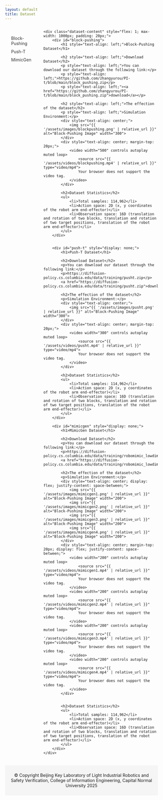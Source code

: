 ```yaml
---
layout: default
title: Dataset
---
```


<div class="dataset-page" style="display: flex; width: 100%;">
    <div class="dataset-sidebar" style="width: 200px; padding: 20px; margin-right: 20px;">
        <ul class="dataset-nav" style="list-style: none; padding: 0; text-align: left;">
            <li style="margin-bottom: 10px;"><a href="#block-pushing" class="active" style="text-decoration: none; color: #333;">Block-Pushing</a></li>
            <li style="margin-bottom: 10px;"><a href="#push-t" style="text-decoration: none; color: #333;">Push-T</a></li>
            <li style="margin-bottom: 10px;"><a href="#mimicgen" style="text-decoration: none; color: #333;">MimicGen</a></li>
        </ul>
    </div>

    <div class="dataset-content" style="flex: 1; max-width: 1000px; padding: 20px;">
        <div id="block-pushing">
            <h1 style="text-align: left;">Block-Pushing Dataset</h1>

            <h2 style="text-align: left;">Download Dataset</h2>
            <p style="text-align: left;">You can download our dataset through the following link:</p>
            <p style="text-align: left;">https://github.com/zhangyurou/PI-t/blob/main/block_pushing.zip</p>
            <p style="text-align: left;"><a href="https://github.com/zhangyurou/PI-t/blob/main/block_pushing.zip">download</a></p>

            <h2 style="text-align: left;">The effection of the dataset</h2>
            <p style="text-align: left;">Simulation Environment:</p>
            <div style="text-align: center;">
                <img src="{{ '/assets/images/blockpushing.png' | relative_url }}" alt="Block-Pushing Image" width="300">
            </div>
            <div style="text-align: center; margin-top: 20px;">
                <video width="500" controls autoplay muted loop>
                    <source src="{{ '/assets/videos/blockpushing.mp4' | relative_url }}" type="video/mp4">
                    Your browser does not support the video tag.
                </video>
            </div>

            <h2>Dataset Statistics</h2>
            <ul>
                <li>Total samples: 114,962</li>
                <li>Action space: 2D (x, y coordinates of the robot arm end-effector)</li>
                <li>Observation space: 16D (translation and rotation of two blocks, translation and rotation of two target positions, translation of the robot arm end-effector)</li>
            </ul>
        </div>


        <div id="push-t" style="display: none;">
            <h1>Push-T Dataset</h1>

            <h2>Download Dataset</h2>
            <p>You can download our dataset through the following link:</p>
            <p>https://diffusion-policy.cs.columbia.edu/data/training/pusht.zip</p>
            <a href="https://diffusion-policy.cs.columbia.edu/data/training/pusht.zip">download</a>

            <h2>The effection of the dataset</h2>
            <p>Simulation Environment:</p>
            <div style="text-align: center;">
                <img src="{{ '/assets/images/pusht.png' | relative_url }}" alt="Block-Pushing Image" width="300">
            </div>
            <div style="text-align: center; margin-top: 20px;">
                <video width="300" controls autoplay muted loop>
                    <source src="{{ '/assets/videos/pusht.mp4' | relative_url }}" type="video/mp4">
                    Your browser does not support the video tag.
                </video>
            </div>

            <h2>Dataset Statistics</h2>
            <ul>
                <li>Total samples: 114,962</li>
                <li>Action space: 2D (x, y coordinates of the robot arm end-effector)</li>
                <li>Observation space: 16D (translation and rotation of two blocks, translation and rotation of two target positions, translation of the robot arm end-effector)</li>
            </ul>
        </div>

        <div id="mimicgen" style="display: none;">
            <h1>MimicGen Dataset</h1>

            <h2>Download Dataset</h2>
            <p>You can download our dataset through the following link:</p>
            <p>https://diffusion-policy.cs.columbia.edu/data/training/robomimic_lowdim.zip</p>
            <a href="https://diffusion-policy.cs.columbia.edu/data/training/robomimic_lowdim.zip">download</a>

            <h2>The effection of the dataset</h2>
            <p>Simulation Environment:</p>
            <div style="text-align: center; display: flex; justify-content: space-between;">
                <img src="{{ '/assets/images/mimicgen1.png' | relative_url }}" alt="Block-Pushing Image" width="200">
                <img src="{{ '/assets/images/mimicgen2.png' | relative_url }}" alt="Block-Pushing Image" width="200">
                <img src="{{ '/assets/images/mimicgen3.png' | relative_url }}" alt="Block-Pushing Image" width="200">
                <img src="{{ '/assets/images/mimicgen4.png' | relative_url }}" alt="Block-Pushing Image" width="200">
            </div>
            <div style="text-align: center; margin-top: 20px; display: flex; justify-content: space-between;">
                <video width="200" controls autoplay muted loop>
                    <source src="{{ '/assets/videos/mimicgen1.mp4' | relative_url }}" type="video/mp4">
                    Your browser does not support the video tag.
                </video>
                <video width="200" controls autoplay muted loop>
                    <source src="{{ '/assets/videos/mimicgen2.mp4' | relative_url }}" type="video/mp4">
                    Your browser does not support the video tag.
                </video>
                <video width="200" controls autoplay muted loop>
                    <source src="{{ '/assets/videos/mimicgen3.mp4' | relative_url }}" type="video/mp4">
                    Your browser does not support the video tag.
                </video>
                <video width="200" controls autoplay muted loop>
                    <source src="{{ '/assets/videos/mimicgen4.mp4' | relative_url }}" type="video/mp4">
                    Your browser does not support the video tag.
                </video>
            </div>


            <h2>Dataset Statistics</h2>
            <ul>
                <li>Total samples: 114,962</li>
                <li>Action space: 2D (x, y coordinates of the robot arm end-effector)</li>
                <li>Observation space: 16D (translation and rotation of two blocks, translation and rotation of two target positions, translation of the robot arm end-effector)</li>
            </ul>
        </div>
    </div>
</div>

<script>
document.querySelectorAll('.dataset-nav a').forEach(link => {
    link.addEventListener('click', function(e) {
        e.preventDefault();
        // 隐藏所有内容
        document.querySelectorAll('.dataset-content > div').forEach(div => {
            div.style.display = 'none';
        });
        // 显示选中的内容
        document.querySelector(this.getAttribute('href')).style.display = 'block';
        // 更新active状态
        document.querySelectorAll('.dataset-nav a').forEach(a => {
            a.classList.remove('active');
        });
        this.classList.add('active');
    });
});
</script>

<footer style="text-align: center; margin-top: 20px; padding: 10px; background-color: #f5f5f5;">
    <p>© Copyright Beijing Key Laboratory of Light Industrial Robotics and Safety Verification, College of Information Engineering, Capital Normal University 2025</p>
</footer>


